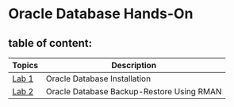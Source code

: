# Oracle Database Hands-On

## table of content:
| Topics | Description |
|--------|--------------------------|
| [Lab 1](https://github.com/muhba25/OracleDB/tree/main/Lab%201%20-%20Install) | Oracle Database Installation|
| [Lab 2](https://github.com/muhba25/OracleDB/tree/main/Lab%202%20-%20Backup-Restore) | Oracle Database Backup-Restore Using RMAN |
